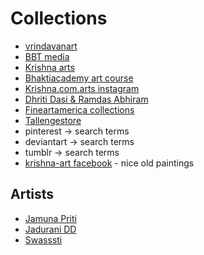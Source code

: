 # Collections

* [vrindavanart](https://www.vrindavanart.com/)
* [BBT media](https://images.bbtmedia.com/)
* [Krishna arts](https://krishna.com/paintings)
* [Bhaktiacademy art course](https://www.bhaktiacademy.net/store)
* [Krishna.com.arts instagram](https://www.instagram.com/krishna.com.arts?utm_source=ig_web_button_share_sheet&igsh=ZDNlZDc0MzIxNw==)
* [Dhriti Dasi & Ramdas Abhiram](https://www.sosacredart.com/gallery)
* [Fineartamerica collections](https://fineartamerica.com/art/krishna)
* [Tallengestore](https://www.tallengestore.com/collections/krishna)
* pinterest -> search terms
* deviantart -> search terms
* tumblr -> search terms
* [krishna-art facebook](https://www.facebook.com/profile.php?id=100064479892791&sk=photos) - nice old paintings

## Artists

* [Jamuna Priti](https://jamunapriti.com/)
* [Jadurani DD](https://bhaktiart.net/art-shop/)
* [Swasssti](https://www.instagram.com/swasssti/)
